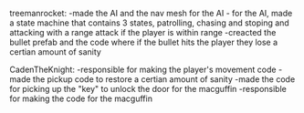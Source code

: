 treemanrocket: -made the AI and the nav mesh for the AI
               - for the AI, made a state machine that contains 3 states, patrolling, chasing and stoping and attacking with a range attack if the player is within range
               -creacted the bullet prefab and the code where if the bullet hits the player they lose a certian amount of sanity

CadenTheKnight: -responsible for making the player's movement code
                -made the pickup code to restore a certian amount of sanity 
                -made the code for picking up the "key" to unlock the door for the macguffin
                -responsible for making the code for the macguffin
